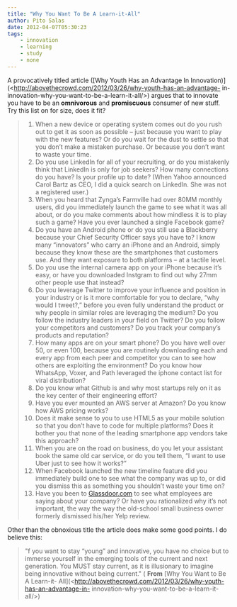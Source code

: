 ```yaml
---
title: "Why You Want To Be A Learn-it-All"
author: Pito Salas
date: 2012-04-07T05:30:23
tags:
    - innovation
    - learning
    - study
    - none
---
```




A provocatively titled article ([Why Youth Has an Advantage In
Innovation)](<http://abovethecrowd.com/2012/03/26/why-youth-has-an-advantage-
in-innovation-why-you-want-to-be-a-learn-it-all/>) argues that to innovate you
have to be an **omnivorous** and **promiscuous** consumer of new stuff. Try
this list on for size, does it fit?

>   1. When a new device or operating system comes out do you rush out to get
> it as soon as possible – just because you want to play with the new
> features? Or do you wait for the dust to settle so that you don’t make a
> mistaken purchase. Or because you don’t want to waste your time.
>   2. Do you use LinkedIn for all of your recruiting, or do you mistakenly
> think that LinkedIn is only for job seekers? How many connections do you
> have? Is your profile up to date? (When Yahoo announced Carol Bartz as CEO,
> I did a quick search on LinkedIn. She was not a registered user.)
>   3. When you heard that Zynga’s Farmville had over 80MM monthly users, did
> you immediately launch the game to see what it was all about, or do you make
> comments about how mindless it is to play such a game? Have you ever
> launched a single Facebook game?
>   4. Do you have an Android phone or do you still use a Blackberry because
> your Chief Security Officer says you have to? I know many “innovators” who
> carry an iPhone and an Android, simply because they know these are the
> smartphones that customers use. And they want exposure to both platforms –
> at a tactile level.
>   5. Do you use the internal camera app on your iPhone because it’s easy, or
> have you downloaded Instgram to find out why 27mm other people use that
> instead?
>   6. Do you leverage Twitter to improve your influence and position in your
> industry or is it more comfortable for you to declare, “why would I tweet?,”
> before you even fully understand the product or why people in similar roles
> are leveraging the medium? Do you follow the industry leaders in your field
> on Twitter? Do you follow your competitors and customers? Do you track your
> company’s products and reputation?
>   7. How many apps are on your smart phone? Do you have well over 50, or
> even 100, because you are routinely downloading each and every app from each
> peer and competitor you can to see how others are exploiting the
> environment? Do you know how WhatsApp, Voxer, and Path leveraged the iphone
> contact list for viral distribution?
>   8. Do you know what Github is and why most startups rely on it as the key
> center of their engineering effort?
>   9. Have you ever mounted an AWS server at Amazon? Do you know how AWS
> pricing works?
>   10. Does it make sense to you to use HTML5 as your mobile solution so that
> you don’t have to code for multiple platforms? Does it bother you that none
> of the leading smartphone app vendors take this approach?
>   11. When you are on the road on business, do you let your assistant book
> the same old car service, or do you tell them, “I want to use Uber just to
> see how it works?”
>   12. When Facebook launched the new timeline feature did you immediately
> build one to see what the company was up to, or did you dismiss this as
> something you shouldn’t waste your time on?
>   13. Have you been to [Glassdoor.com](<http://www.glassdoor.com/>) to see
> what employees are saying about your company? Or have you rationalized why
> it’s not important, the way the way the old-school small business owner
> formerly dismissed his/her Yelp review.
>

Other than the obnoxious title the article does make some good points. I do
believe this:

> "f you want to stay “young” and innovative, you have no choice but to
> immerse yourself in the emerging tools of the current and next generation.
> You MUST stay current, as it is illusionary to imagine being innovative
> without being current." ( **From** [Why You Want to Be A Learn-it-
> All](<http://abovethecrowd.com/2012/03/26/why-youth-has-an-advantage-in-
> innovation-why-you-want-to-be-a-learn-it-all/>)

[](<http://abovecrowd.files.wordpress.com/2012/03/gboro1xrgb.jpeg>)


